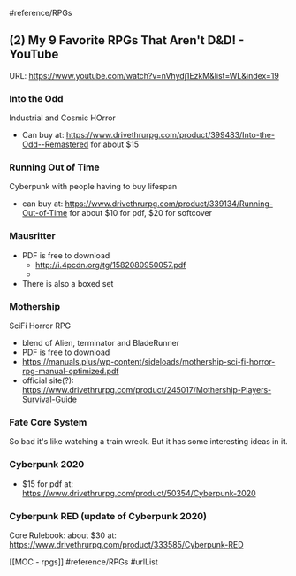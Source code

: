 #reference/RPGs 

## (2) My 9 Favorite RPGs That Aren't D&D! - YouTube
URL: https://www.youtube.com/watch?v=nVhydj1EzkM&list=WL&index=19

### Into the Odd
Industrial and Cosmic HOrror
* Can buy at: https://www.drivethrurpg.com/product/399483/Into-the-Odd--Remastered  for about $15

### Running Out of Time
Cyberpunk with people having to buy lifespan
* can buy at: https://www.drivethrurpg.com/product/339134/Running-Out-of-Time for about $10 for pdf, $20 for softcover


### Mausritter

* PDF is free to download
	* http://i.4pcdn.org/tg/1582080950057.pdf
	* 
* There is also a boxed set

### Mothership
SciFi Horror RPG
* blend of Alien, terminator and BladeRunner
* PDF is free to download
* https://manuals.plus/wp-content/sideloads/mothership-sci-fi-horror-rpg-manual-optimized.pdf
* official site(?): https://www.drivethrurpg.com/product/245017/Mothership-Players-Survival-Guide

### Fate Core System
So bad it's like watching a train wreck.
But it has some interesting ideas in it.

### Cyberpunk 2020
* $15 for pdf at: https://www.drivethrurpg.com/product/50354/Cyberpunk-2020


### Cyberpunk RED (update of Cyberpunk 2020)

Core Rulebook: about $30 at: https://www.drivethrurpg.com/product/333585/Cyberpunk-RED

[[MOC - rpgs]]
#reference/RPGs 
#urlList 
